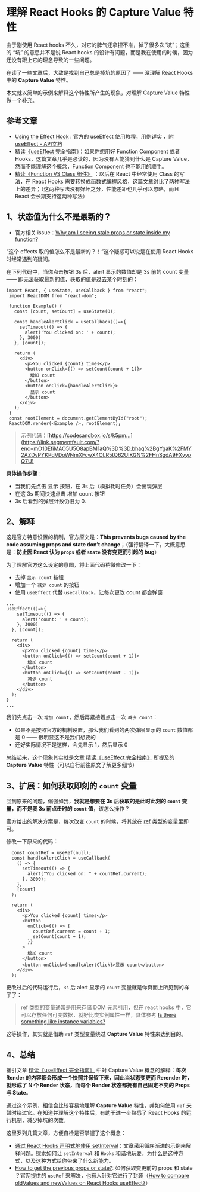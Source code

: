 # 理解 React Hooks 的 Capture Value 特性

由于刚使用 React hooks 不久，对它的脾气还拿捏不准，掉了很多次“坑”；这里的 “坑” 的意思并不是说 React hooks 的设计有问题，而是我在使用的时候，因为还没有跟上它的理念导致的一些问题。

在读了一些文章后，大致是找到自己总是掉坑的原因了 —— 没理解 React Hooks 中的 **Capture Value** 特性。

本文就以简单的示例来解释这个特性所产生的现象，对理解 Capture Value 特性做一个补充。

## 参考文章

-   [Using the Effect Hook](https://link.segmentfault.com/?enc=ZrL%2FqnhFJW5EUWjw6haqbw%3D%3D.%2FAVs%2BfJqHxuqsLI1oSAWMgoW30t0%2FN0jsT571meraghIoYSfoaeakDs2f4WMiQf1) : 官方的 useEffect 使用教程，用例详实 ，附 [useEffect - API文档](https://link.segmentfault.com/?enc=axb3RdRTwLvIDzS7O6t4qA%3D%3D.27gnLjg8pUmrryi1wEY%2BBwcJNVrjHMZ%2Bz6tUcEseiU7fpdthPyC6vSL3r4JeiZDTKyhm9Qlm4paLinQ9LMpr1A%3D%3D)
-   [精读《useEffect 完全指南》](https://segmentfault.com/a/1190000018639033)：如果你想用好 Function Component 或者 Hooks，这篇文章几乎是必读的，因为没有人能猜到什么是 Capture Value，然而不能理解这个概念，Function Component 也不能用的顺手。
-   [精读《Function VS Class 组件》](https://link.segmentfault.com/?enc=TXorU72Da2o7h9edeOvjcA%3D%3D.ZWeZcJyKVw17ffQR%2FErZnFkUz%2FcXSmaXGc9i3qEUeRrBkNloeAzzp%2BkskSbVvVwmg8RDKWy%2FO2nkvvMVRDaGxWISKP3dj9NhqtmeeTMM%2Frha8YNYBRkGnTXTsiJrJWgKcJ%2BZmu8uyXysqPmoUhFad5GNQVSeo5EHqmizhW7dY3G6mw7Q5d7ttv3WuX7ZQcDj) ：以后在 React 中经常使用 Class 的写法，在 React Hooks 需要转换成函数式编程风格，这篇文章对比了两种写法上的差异；（这两种写法没有好坏之分，性能差距也几乎可以忽略，而且 React 会长期支持这两种写法）

## 1、状态值为什么不是最新的？

-   官方相关 issue：[Why am I seeing stale props or state inside my function?](https://link.segmentfault.com/?enc=OBFQct2%2B6en8E7wcTecVhQ%3D%3D.LS0T5ADYQJjk6HxlEG1Xu6YhMM%2FOAjeEc1p5X051uWhVSniVOy0V0WZP12nd7qBPdrynBDPlrn3a%2BbahorpzBG9BNu5C2d9OK%2B%2FVdjHSqvs%3D)

“这个 effects 取的值怎么不是最新的？！”这个疑惑可以说是在使用 React Hooks 时经常遇到的疑问。

在下列代码中，当你点击按钮 3s 后，alert 显示的数值却是 3s 前的 count 变量 —— 即无法获取最新的值，获取的值是过去某个时刻的：

```
import React, { useState, useCallback } from "react";
 import ReactDOM from "react-dom";
 
 function Example() {
   const [count, setCount] = useState(0);
 
   const handleAlertClick = useCallback(()=>{
     setTimeout(() => {
       alert('You clicked on: ' + count);
     }, 3000)
   }, [count]);
 
   return (
     <div>
       <p>You clicked {count} times</p>
       <button onClick={() => setCount(count + 1)}>
         增加 count
       </button>
       <button onClick={handleAlertClick}>
         显示 count
       </button>
     </div>
   );
 }
 const rootElement = document.getElementById("root");
 ReactDOM.render(<Example />, rootElement);
```

> 示例代码：[https://codesandbox.io/s/k5pm...](https://link.segmentfault.com/?enc=mO10EfiMAO5U5O8apBM1aQ%3D%3D.bhaq%2BgYgaK%2FMY2AZDvPYKPdVDoWNmXFcwX4OLR5tQ62UIKGN%2FHnSgdA9FXyypQ7U)

**具体操作步骤**：

-   当我们先点击 显示 按钮，在 3s 后（模拟耗时任务）会出现弹层
-   在这 3s 期间快速点击 增加 count 按钮
-   3s 后看到的弹层计数仍旧为 0.

## 2、解释

这是官方特意设置的机制，官方原文是：**This prevents bugs caused by the code assuming props and state don’t change**；（强行翻译一下，大概意思是：**防止因 React 认为 `props` 或者 `state` 没有变更而引起的 bug**）

为了理解官方这么设定的意图，将上面代码稍微修改一下：

-   去掉 `显示 count` 按钮
-   增加一个 `减少 count` 的按钮
-   使用 `useEffect` 代替 `useCallback`，让每次更改 count 都会弹窗

```
...
useEffect(()=>{
    setTimeout(() => {
      alert('count: ' + count);
    }, 3000)
  }, [count]);

  return (
    <div>
      <p>You clicked {count} times</p>
      <button onClick={() => setCount(count + 1)}>
        增加 count
      </button>
      <button onClick={() => setCount(count - 1)}>
        减少 count
      </button>
    </div>
  );
}
...
```

我们先点击一次 `增加 count`，然后再紧接着点击一次 `减少 count`：

-   如果不是按照官方的机制设置，那么我们看到的两次弹层显示的 `count` 数值都是 0 —— 很明显这不是我们想要的
-   还好实际情况不是这样，会先显示 1，然后显示 0

总结起来，这个现象其实就是文章 [精读《useEffect 完全指南》](https://segmentfault.com/a/1190000018639033) 所提及的 **Capture Value** 特性（可以自行前往原文了解更多细节）

## 3、扩展：如何获取即刻的 `count` 变量

回到原来的问题，倔强如我，**我就是想要在 3s 后获取的是此时此刻的 `count` 变量，而不是我 3s 前点击时的 `count` 值**，该怎么操作？

官方给出的解决方案是，每次改变 `count` 的时候，将其放在 [ref](https://link.segmentfault.com/?enc=FobahRiRInyd05puDGduOw%3D%3D.Gd43bfO%2F9hSNhLLo%2Fx5mVzBe03pG1DHiLpD5iO4uZyVbtbEv2p%2BbQShXejAQFVsR5SseRbdS0wegmY8fSLws4ermB2KXMemDG%2FbzpXBsvp9hlzchdJGd0QEkUEwYDoOU) 类型的变量里即可。

修改一下原来的代码：

```
  const countRef = useRef(null);
  const handleAlertClick = useCallback(
    () => {
      setTimeout(() => {
        alert("You clicked on: " + countRef.current);
      }, 3000);
    },
    [count]
  );

  return (
    <div>
      <p>You clicked {count} times</p>
      <button
        onClick={() => {
          countRef.current = count + 1;
          setCount(count + 1);
        }}
      >
        增加 count
      </button>
      <button onClick={handleAlertClick}>显示 count</button>
    </div>
  );
```

更改过后的代码运行后，`3s` 后 alert 显示的 `count` 变量就是你页面上所见到的样子了：

> ref 类型的变量通常是用来存储 DOM 元素引用，但在 react hooks 中，它可以存放任何可变数据，就好比类实例属性一样，具体参考 [Is there something like instance variables?](https://link.segmentfault.com/?enc=vGw7hDvy7fRsdaIJj%2F%2BLXg%3D%3D.wtViW78UGH9nER9ahtQ5LzxXnLGnSZfgLpYxIESXLwI4BUbPqg3Mad%2BMtvWFlTQg7mKGILUwqBJN4%2BSGma1T%2FRQWh1MjWNdLwnJiiMBSjPZeskZx0Dj7N%2F310jdJ1suM)

这等操作，其实就是借助 `ref` 类型变量绕过 **Capture Value** 特性来达到目的。

## 4、总结

援引文章 [精读《useEffect 完全指南》](https://segmentfault.com/a/1190000018639033) 中对 Capture Value 概念的解释：**每次 Render 的内容都会形成一个快照并保留下来，因此当状态变更而 Rerender 时，就形成了 N 个 Render 状态，而每个 Render 状态都拥有自己固定不变的 Props 与 State**。

通过这个示例，相信会比较容易地理解 **Capture Value** 特性，并如何使用 `ref` 来暂时绕过它。在知道并理解这个特性后，有助于进一步熟悉了 React Hooks 的运行机制，减少掉坑的次数。

这里罗列几篇文章，方便自检是否掌握了这个概念：

-   [通过 React Hooks 声明式地使用 setInterval](https://link.segmentfault.com/?enc=xzsV4gAmvm7XMQJXXRUUfw%3D%3D.UHvfNivWGZUkTJ%2BxuKb1xnE1o1xV5Y1ghtEo3CvS6uPpJioo5LXhkyTkWWKCUmiF0AtXWAvi7YJ%2FlplYekXX2Q%3D%3D)：文章采用循序渐进的示例来解释问题。探索如何让 `setInterval` 和 `Hooks` 和谐地玩耍，为什么是这种方式，以及这种方式给你带来了什么新能力。
-   [How to get the previous props or state?](https://link.segmentfault.com/?enc=e5lJBbF6gHbJfHUuoVYvGA%3D%3D.juAxaS2XsnZMdHa2ZHXnqPPI214i%2Bd%2Bu104ISnTMH%2FK61dtpp%2FWMPyY19gTgwKc0jyS%2BM6%2Be2i5u4KQ3IedQ0SO2hC2tEvQRipYktC1G9oA%3D): 如何获取变更前的 props 和 state ？官网提供的 `useRef` 来解决，也有人针对它进行了封装（[How to compare oldValues and newValues on React Hooks useEffect?](https://link.segmentfault.com/?enc=bR0jRo850%2Flt7TVHkbPd1w%3D%3D.6tlq954AWKW4WYNuudlT3RTml8d%2BBrjYYQJFHIMcmyEa7UJz%2BJQVp73XaPI%2B4JV9UJNiqKkUAkWwJng3DC4%2Fh7muomelN7pRC0Tzyvon%2Fjexulo5fS7RSa1QH%2FFB3VqdJH3N%2Bfvq0MKRZcdYzIu6jQ%3D%3D)）